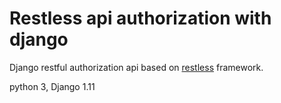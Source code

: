 # Restless api authorization with django
Django restful authorization api based on [restless](https://github.com/toastdriven/restless) framework.

python 3, Django 1.11

